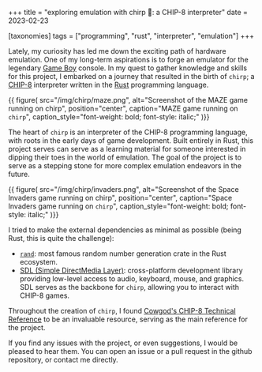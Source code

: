 +++
title = "exploring emulation with chirp 🐣: a CHIP-8 interpreter"
date = 2023-02-23

[taxonomies]
tags = ["programming", "rust", "interpreter", "emulation"]
+++

Lately, my curiosity has led me down the exciting path of hardware emulation.
One of my long-term aspirations is to forge an emulator for the legendary
[Game Boy](https://en.wikipedia.org/wiki/Game_Boy) console.
In my quest to gather knowledge and skills for this project, I embarked on a
journey that resulted in the birth of `chirp`; a [CHIP-8](https://en.wikipedia.org/wiki/CHIP-8)
interpreter written in the [Rust](https://www.rust-lang.org/) programming language.

{{ figure(
    src="/img/chirp/maze.png",
    alt="Screenshot of the MAZE game running on chirp",
    position="center",
    caption="MAZE game running on `chirp`",
    caption_style="font-weight: bold; font-style: italic;"
)}}

<!-- more -->

The heart of `chirp` is an interpreter of the CHIP-8 programming language, with
roots in the early days of game development.
Built entirely in Rust, this project serves can serve as a learning material
for someone interested in dipping their toes in the world of emulation.
The goal of the project is to serve as a stepping stone for more complex emulation
endeavors in the future.

{{ figure(
    src="/img/chirp/invaders.png",
    alt="Screenshot of the Space Invaders game running on chirp",
    position="center",
    caption="Space Invaders game running on `chirp`",
    caption_style="font-weight: bold; font-style: italic;"
)}}

I tried to make the external dependencies as minimal as possible (being Rust,
this is quite the challenge):

- [`rand`](https://crates.io/crates/rand): most famous random number generation
  crate in the Rust ecosystem.
- [SDL (Simple DirectMedia Layer)](https://www.libsdl.org/): cross-platform
  development library providing low-level access to audio, keyboard, mouse,
  and graphics. SDL serves as the backbone for `chirp`, allowing you to
  interact with CHIP-8 games.

Throughout the creation of `chirp`, I found
[Cowgod's CHIP-8 Technical Reference](http://devernay.free.fr/hacks/chip8/C8TECH10.HTM)
to be an invaluable resource, serving as the main reference for the project.

If you find any issues with the project, or even suggestions, I would be
pleased to hear them. You can open an issue or a pull request in the
github repository, or contact me directly.
